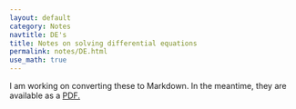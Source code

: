 ```yaml
---
layout: default
category: Notes
navtitle: DE's 
title: Notes on solving differential equations 
permalink: notes/DE.html
use_math: true
---
```


I am working on converting these to Markdown. In the meantime, they are available as a <a href="DE-notes.pdf">PDF.</a>

